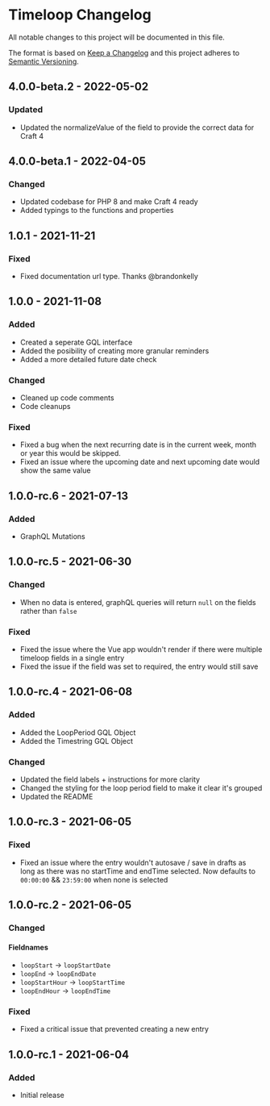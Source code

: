 # Timeloop Changelog

All notable changes to this project will be documented in this file.

The format is based on [Keep a Changelog](http://keepachangelog.com/) and this project adheres to [Semantic Versioning](http://semver.org/).

## 4.0.0-beta.2 - 2022-05-02

### Updated
- Updated the normalizeValue of the field to provide the correct data for Craft 4

## 4.0.0-beta.1 - 2022-04-05

### Changed
- Updated codebase for PHP 8 and make Craft 4 ready
- Added typings to the functions and properties

## 1.0.1 - 2021-11-21

### Fixed
- Fixed documentation url type. Thanks @brandonkelly

## 1.0.0 - 2021-11-08

### Added
- Created a seperate GQL interface
- Added the posibility of creating more granular reminders
- Added a more detailed future date check

### Changed
- Cleaned up code comments
- Code cleanups

### Fixed
- Fixed a bug when the next recurring date is in the current week, month or year this would be skipped.
- Fixed an issue where the upcoming date and next upcoming date would show the same value

## 1.0.0-rc.6 - 2021-07-13

### Added
- GraphQL Mutations

## 1.0.0-rc.5 - 2021-06-30

### Changed
- When no data is entered, graphQL queries will return `null` on the fields rather than `false`

### Fixed
- Fixed the issue where the Vue app wouldn't render if there were multiple timeloop fields in a single entry
- Fixed the issue if the field was set to required, the entry would still save

## 1.0.0-rc.4 - 2021-06-08

### Added
- Added the LoopPeriod GQL Object
- Added the Timestring GQL Object

### Changed
- Updated the field labels + instructions for more clarity
- Changed the styling for the loop period field to make it clear it's grouped
- Updated the README

## 1.0.0-rc.3 - 2021-06-05

### Fixed
- Fixed an issue where the entry wouldn't autosave / save in drafts as long as there was no startTime and endTime selected. Now defaults to `00:00:00` && `23:59:00` when none is selected

## 1.0.0-rc.2 - 2021-06-05

### Changed

#### Fieldnames
- `loopStart` -> `loopStartDate`
- `loopEnd` ->  `loopEndDate`
- `loopStartHour` -> `loopStartTime`
- `loopEndHour` -> `loopEndTime`

### Fixed
- Fixed a critical issue that prevented creating a new entry

## 1.0.0-rc.1 - 2021-06-04

### Added
- Initial release
